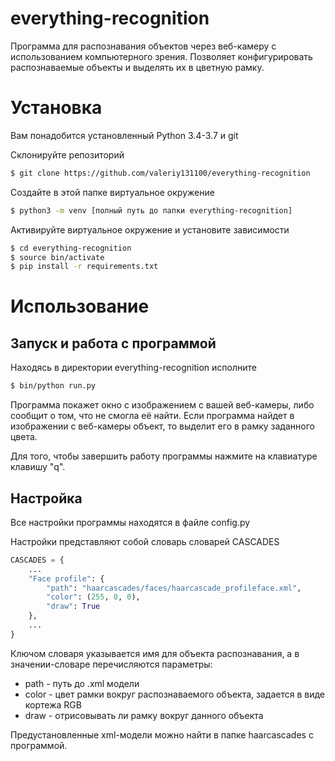# everything-recognition
Программа для распознавания объектов через веб-камеру с использованием компьютерного зрения. Позволяет конфигурировать распознаваемые объекты и выделять их в цветную рамку.  

# Установка
Вам понадобится установленный Python 3.4-3.7 и git

Склонируйте репозиторий
```bash
$ git clone https://github.com/valeriy131100/everything-recognition
```

Создайте в этой папке виртуальное окружение
```bash
$ python3 -m venv [полный путь до папки everything-recognition]
```

Активируйте виртуальное окружение и установите зависимости
```bash
$ cd everything-recognition
$ source bin/activate
$ pip install -r requirements.txt
```
# Использование
## Запуск и работа с программой
Находясь в директории everything-recognition исполните
```bash
$ bin/python run.py
```
Программа покажет окно с изображением с вашей веб-камеры, либо сообщит о том, что не смогла её найти. Если программа найдет в изображении с веб-камеры объект, то выделит его в рамку заданного цвета.
 
 Для того, чтобы завершить работу программы нажмите на клавиатуре клавишу "q".
## Настройка
Все настройки программы находятся в файле config.py

Настройки представляют собой словарь словарей CASCADES
```python
CASCADES = {
    ...
    "Face profile": {
        "path": "haarcascades/faces/haarcascade_profileface.xml",
        "color": (255, 0, 0),
        "draw": True
    },
    ...
}
```
Ключом словаря указывается имя для объекта распознавания, а в значении-словаре перечисляются параметры:
* path - путь до .xml модели
* color - цвет рамки вокруг распознаваемого объекта, задается в виде кортежа RGB
* draw - отрисовывать ли рамку вокруг данного объекта

Предустановленные xml-модели можно найти в папке haarcascades с программой.
